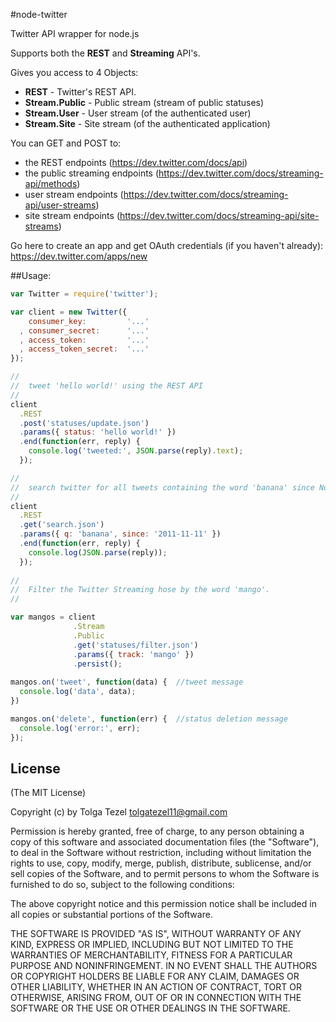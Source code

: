 #node-twitter

Twitter API wrapper for node.js

Supports both the **REST** and **Streaming** API's.

Gives you access to 4 Objects:

* **REST** -              Twitter's REST API. 
* **Stream.Public** -     Public stream (stream of public statuses)
* **Stream.User** -       User stream (of the authenticated user)
* **Stream.Site** -       Site stream (of the authenticated application)

You can GET and POST to:
* the REST endpoints (https://dev.twitter.com/docs/api)
* the public streaming endpoints (https://dev.twitter.com/docs/streaming-api/methods)
* user stream endpoints (https://dev.twitter.com/docs/streaming-api/user-streams) 
* site stream endpoints (https://dev.twitter.com/docs/streaming-api/site-streams)

Go here to create an app and get OAuth credentials (if you haven't already): https://dev.twitter.com/apps/new

##Usage:

```javascript
var Twitter = require('twitter');

var client = new Twitter({
    consumer_key:         '...'
  , consumer_secret:      '...'
  , access_token:         '...'
  , access_token_secret:  '...'
});

//
//  tweet 'hello world!' using the REST API
//
client
  .REST
  .post('statuses/update.json')
  .params({ status: 'hello world!' })
  .end(function(err, reply) {
    console.log('tweeted:', JSON.parse(reply).text);
  });

//
//  search twitter for all tweets containing the word 'banana' since Nov. 11, 2011
//
client
  .REST
  .get('search.json')
  .params({ q: 'banana', since: '2011-11-11' })
  .end(function(err, reply) {
    console.log(JSON.parse(reply));
  });
  
//
//  Filter the Twitter Streaming hose by the word 'mango'. 
//

var mangos = client
              .Stream
              .Public
              .get('statuses/filter.json')
              .params({ track: 'mango' })
              .persist();
  
mangos.on('tweet', function(data) {  //tweet message
  console.log('data', data);
})

mangos.on('delete', function(err) {  //status deletion message
  console.log('error:', err);
});

```

## License 

(The MIT License)

Copyright (c) by Tolga Tezel <tolgatezel11@gmail.com>

Permission is hereby granted, free of charge, to any person obtaining a copy
of this software and associated documentation files (the "Software"), to deal
in the Software without restriction, including without limitation the rights
to use, copy, modify, merge, publish, distribute, sublicense, and/or sell
copies of the Software, and to permit persons to whom the Software is
furnished to do so, subject to the following conditions:

The above copyright notice and this permission notice shall be included in
all copies or substantial portions of the Software.

THE SOFTWARE IS PROVIDED "AS IS", WITHOUT WARRANTY OF ANY KIND, EXPRESS OR
IMPLIED, INCLUDING BUT NOT LIMITED TO THE WARRANTIES OF MERCHANTABILITY,
FITNESS FOR A PARTICULAR PURPOSE AND NONINFRINGEMENT. IN NO EVENT SHALL THE
AUTHORS OR COPYRIGHT HOLDERS BE LIABLE FOR ANY CLAIM, DAMAGES OR OTHER
LIABILITY, WHETHER IN AN ACTION OF CONTRACT, TORT OR OTHERWISE, ARISING FROM,
OUT OF OR IN CONNECTION WITH THE SOFTWARE OR THE USE OR OTHER DEALINGS IN
THE SOFTWARE.